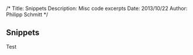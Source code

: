 /*
Title: Snippets 
Description: Misc code excerpts 
Date: 2013/10/22
Author: Philipp Schmitt
*/

## Snippets 

Test
